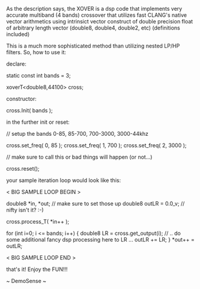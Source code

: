 As the description says, the XOVER is a dsp code that implements 
very accurate multiband (4 bands) crossover that utilizes fast 
CLANG's native vector arithmetics using intrinsict vector construct 
of double precision float of arbitrary length vector (double8, double4, double2, etc)
(definitions included)

This is a much more sophisticated method than utilizing nested LP/HP filters.
So, how to use it:

declare:

static const int bands = 3;

xoverT<double8,44100> cross;

constructor:

cross.Init( bands );
 
in the further init or reset:

// setup the bands 0-85, 85-700, 700-3000, 3000-44khz

cross.set_freq( 0, 85 );
cross.set_freq( 1, 700 );
cross.set_freq( 2, 3000 );

// make sure to call this or bad things will happen (or not...)

cross.reset(); 

your sample iteration loop would look like this:

< BIG SAMPLE LOOP BEGIN >

double8 *in, *out; // make sure to set those up
double8 outLR = 0.0_v; // nifty isn't it? :-)

cross.process_T( *in++ );

for (int i=0; i <= bands; i++)
{
     double8 LR = cross.get_output(i);
     // .. do some additional fancy dsp processing here to LR ...
     outLR += LR;
}
*out++ = outLR;

< BIG SAMPLE LOOP END >

that's it!  Enjoy the FUN!!!

~ DemoSense ~

